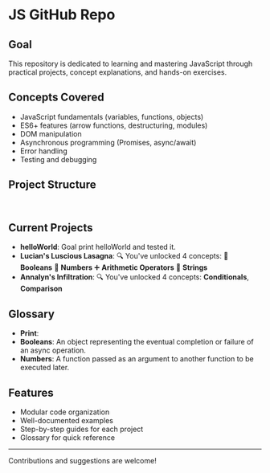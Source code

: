 # JS GitHub Repo

## Goal

This repository is dedicated to learning and mastering JavaScript through practical projects, concept explanations, and hands-on exercises.

## Concepts Covered

- JavaScript fundamentals (variables, functions, objects)
- ES6+ features (arrow functions, destructuring, modules)
- DOM manipulation
- Asynchronous programming (Promises, async/await)
- Error handling
- Testing and debugging

## Project Structure

```


```

## Current Projects

- **helloWorld**: Goal print helloWorld and tested it.
- **Lucian's Luscious Lasagna**: 🔍 You've unlocked 4 concepts: 🧩 **Booleans** 🔢 **Numbers** ➕ **Arithmetic Operators** 💬 **Strings**
- **Annalyn's Infiltration**: 🔍 You've unlocked 4 concepts: **Conditionals**, **Comparison**


## Glossary

- **Print**: 
- **Booleans**: An object representing the eventual completion or failure of an async operation.
- **Numbers**: A function passed as an argument to another function to be executed later.

## Features

- Modular code organization
- Well-documented examples
- Step-by-step guides for each project
- Glossary for quick reference

---

Contributions and suggestions are welcome!

